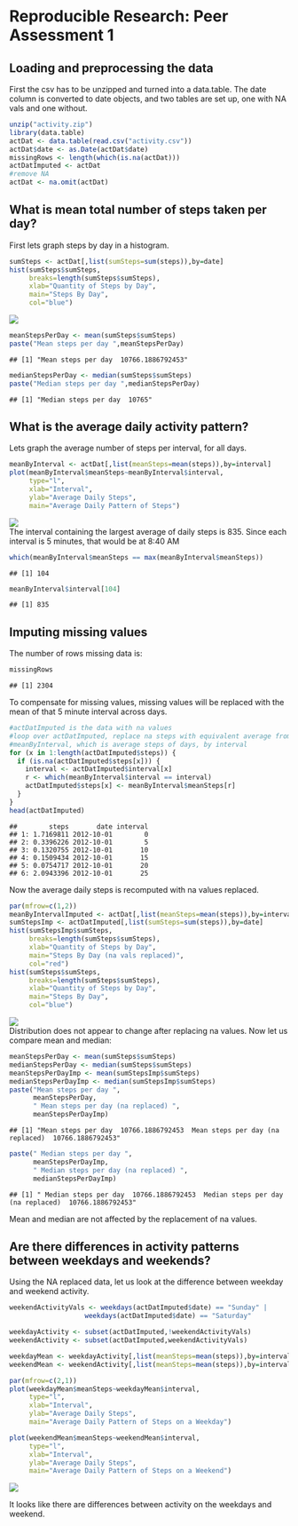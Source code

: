 # Reproducible Research: Peer Assessment 1


## Loading and preprocessing the data
First the csv has to be unzipped and turned into a data.table.
The date column is converted to date objects, and two tables are set up, 
one with NA vals and one without.

```r
unzip("activity.zip")
library(data.table)
actDat <- data.table(read.csv("activity.csv"))
actDat$date <- as.Date(actDat$date)
missingRows <- length(which(is.na(actDat)))
actDatImputed <- actDat
#remove NA
actDat <- na.omit(actDat)
```


## What is mean total number of steps taken per day?
First lets graph steps by day in a histogram.

```r
sumSteps <- actDat[,list(sumSteps=sum(steps)),by=date]
hist(sumSteps$sumSteps,
     breaks=length(sumSteps$sumSteps),
     xlab="Quantity of Steps by Day",
     main="Steps By Day",
     col="blue")
```

![](PA1_template_files/figure-html/unnamed-chunk-2-1.png)

```r
meanStepsPerDay <- mean(sumSteps$sumSteps)
paste("Mean steps per day ",meanStepsPerDay) 
```

```
## [1] "Mean steps per day  10766.1886792453"
```

```r
medianStepsPerDay <- median(sumSteps$sumSteps)
paste("Median steps per day ",medianStepsPerDay)
```

```
## [1] "Median steps per day  10765"
```

## What is the average daily activity pattern?
Lets graph the average number of steps per interval, for all days.

```r
meanByInterval <- actDat[,list(meanSteps=mean(steps)),by=interval]
plot(meanByInterval$meanSteps~meanByInterval$interval,
     type="l",
     xlab="Interval",
     ylab="Average Daily Steps",
     main="Average Daily Pattern of Steps")
```

![](PA1_template_files/figure-html/unnamed-chunk-3-1.png)
<br>
The interval containing the largest average of daily steps is 835.
Since each interval is 5 minutes, that would be at 8:40 AM

```r
which(meanByInterval$meanSteps == max(meanByInterval$meanSteps))
```

```
## [1] 104
```

```r
meanByInterval$interval[104]
```

```
## [1] 835
```
## Imputing missing values
The number of rows missing data is:

```r
missingRows
```

```
## [1] 2304
```
To compensate for missing values, missing values will be
replaced with the mean of that 5 minute interval across days.


```r
#actDatImputed is the data with na values
#loop over actDatImputed, replace na steps with equivalent average from
#meanByInterval, which is average steps of days, by interval
for (x in 1:length(actDatImputed$steps)) {
  if (is.na(actDatImputed$steps[x])) {
    interval <- actDatImputed$interval[x]
    r <- which(meanByInterval$interval == interval)
    actDatImputed$steps[x] <- meanByInterval$meanSteps[r]
  }
}
head(actDatImputed)
```

```
##        steps       date interval
## 1: 1.7169811 2012-10-01        0
## 2: 0.3396226 2012-10-01        5
## 3: 0.1320755 2012-10-01       10
## 4: 0.1509434 2012-10-01       15
## 5: 0.0754717 2012-10-01       20
## 6: 2.0943396 2012-10-01       25
```
Now the average daily steps is recomputed with na values replaced.

```r
par(mfrow=c(1,2))
meanByIntervalImputed <- actDat[,list(meanSteps=mean(steps)),by=interval]
sumStepsImp <- actDatImputed[,list(sumSteps=sum(steps)),by=date]
hist(sumStepsImp$sumSteps,
     breaks=length(sumSteps$sumSteps),
     xlab="Quantity of Steps by Day",
     main="Steps By Day (na vals replaced)",
     col="red")
hist(sumSteps$sumSteps,
     breaks=length(sumSteps$sumSteps),
     xlab="Quantity of Steps by Day",
     main="Steps By Day",
     col="blue")
```

![](PA1_template_files/figure-html/unnamed-chunk-7-1.png)
<br>
Distribution does not appear to change after replacing na values.
Now let us compare mean and median:

```r
meanStepsPerDay <- mean(sumSteps$sumSteps)
medianStepsPerDay <- median(sumSteps$sumSteps)
meanStepsPerDayImp <- mean(sumStepsImp$sumSteps)
medianStepsPerDayImp <- median(sumStepsImp$sumSteps)
paste("Mean steps per day ",
      meanStepsPerDay,
      " Mean steps per day (na replaced) ",
      meanStepsPerDayImp)
```

```
## [1] "Mean steps per day  10766.1886792453  Mean steps per day (na replaced)  10766.1886792453"
```

```r
paste(" Median steps per day ",
      meanStepsPerDayImp,
      " Median steps per day (na replaced) ",
      medianStepsPerDayImp)
```

```
## [1] " Median steps per day  10766.1886792453  Median steps per day (na replaced)  10766.1886792453"
```
Mean and median are not affected by the replacement of na values.
## Are there differences in activity patterns between weekdays and weekends?
Using the NA replaced data, let us look at the difference between weekday and weekend activity.


```r
weekendActivityVals <- weekdays(actDatImputed$date) == "Sunday" |
                   weekdays(actDatImputed$date) == "Saturday"

weekdayActivity <- subset(actDatImputed,!weekendActivityVals)
weekendActivity <- subset(actDatImputed,weekendActivityVals)

weekdayMean <- weekdayActivity[,list(meanSteps=mean(steps)),by=interval]
weekendMean <- weekendActivity[,list(meanSteps=mean(steps)),by=interval]

par(mfrow=c(2,1))
plot(weekdayMean$meanSteps~weekdayMean$interval,
     type="l",
     xlab="Interval",
     ylab="Average Daily Steps",
     main="Average Daily Pattern of Steps on a Weekday")

plot(weekendMean$meanSteps~weekendMean$interval,
     type="l",
     xlab="Interval",
     ylab="Average Daily Steps",
     main="Average Daily Pattern of Steps on a Weekend")
```

![](PA1_template_files/figure-html/unnamed-chunk-9-1.png)

It looks like there are differences between activity on the weekdays and weekend.
